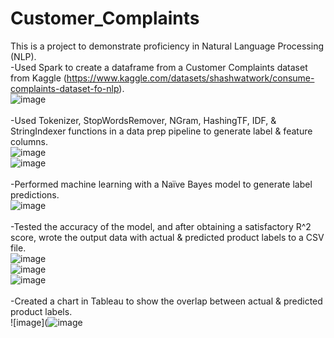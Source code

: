 # Customer_Complaints
This is a project to demonstrate proficiency in Natural Language Processing (NLP).
<br />
-Used Spark to create a dataframe from a Customer Complaints dataset from Kaggle (https://www.kaggle.com/datasets/shashwatwork/consume-complaints-dataset-fo-nlp).  <br>
![image](https://github.com/KotR9001/Customer_Complaints/assets/57807780/86327865-5a4b-4156-8ac6-824775feee0d)<br />
<br />
-Used Tokenizer, StopWordsRemover, NGram, HashingTF, IDF, & StringIndexer functions in a data prep pipeline to generate label & feature columns.  <br>
![image](https://github.com/KotR9001/Customer_Complaints/assets/57807780/8cf5bee2-0104-4634-8bb0-9ff52d4ce3df)<br />
![image](https://github.com/KotR9001/Customer_Complaints/assets/57807780/9a27694e-8fb5-4317-a36a-6d0448804eab)<br />
<br />
-Performed machine learning with a Naïve Bayes model to generate label predictions.  <br>
![image](https://github.com/KotR9001/Customer_Complaints/assets/57807780/1b20f441-36d7-478d-8ade-3c19df206d92)<br />
<br />
-Tested the accuracy of the model, and after obtaining a satisfactory R^2 score, wrote the output data with actual & predicted product labels to a CSV file.  <br>
![image](https://github.com/KotR9001/Customer_Complaints/assets/57807780/ff9e4ebc-9f27-4cb6-929a-b1804361cc73)<br />
![image](https://github.com/KotR9001/Customer_Complaints/assets/57807780/675307a8-ad51-4e25-8d0f-d21c6729d863)<br />
![image](https://github.com/KotR9001/Customer_Complaints/assets/57807780/ce2bd95e-bfc2-47d4-b2fe-892fde43718f)<br />
<br />
-Created a chart in Tableau to show the overlap between actual & predicted product labels.<br />
![image](![image](https://github.com/KotR9001/Customer_Complaints/assets/57807780/9182b1f0-3aa4-42b7-8ec0-bde3275c4e53)
